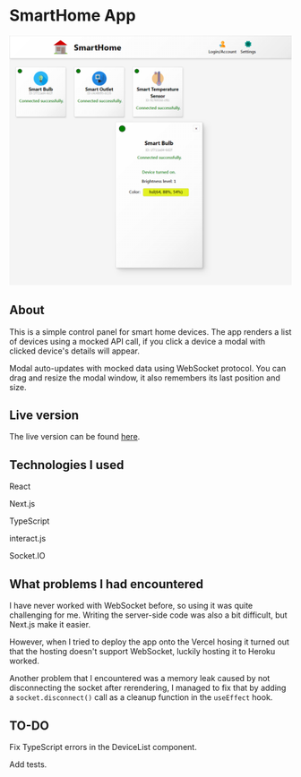 # SmartHome App

![Screenshot of the app](https://github.com/TZ-fn/SmartHomeApp/blob/main/public/smart-home-app-dashboard.herokuapp.com_.png)

## About

This is a simple control panel for smart home devices. The app renders a list of devices using a mocked API call, if you click a device a modal with clicked device's details will appear.

Modal auto-updates with mocked data using WebSocket protocol. You can drag and resize the modal window, it also remembers its last position and size.

## Live version

The live version can be found [here]('https://smart-home-app-dashboard.herokuapp.com/').

## Technologies I used

React

Next.js

TypeScript

interact.js

Socket.IO

## What problems I had encountered

I have never worked with WebSocket before, so using it was quite challenging for me. Writing the server-side code was also a bit difficult, but Next.js make it easier.

However, when I tried to deploy the app onto the Vercel hosing it turned out that the hosting doesn't support WebSocket, luckily hosting it to Heroku worked.

Another problem that I encountered was a memory leak caused by not disconnecting the socket after rerendering, I managed to fix that by adding a `socket.disconnect()` call as a cleanup function in the `useEffect` hook.

## TO-DO

Fix TypeScript errors in the DeviceList component.

Add tests.
